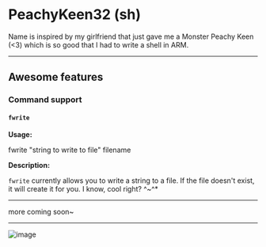 # PeachyKeen32 (sh)

Name is inspired by my girlfriend that just gave me a Monster Peachy Keen (<3) which is so good that I had to write a shell in ARM.

---

## Awesome features

### Command support

#### `fwrite`

**Usage:**

fwrite "string to write to file" filename

**Description:**

`fwrite` currently allows you to write a string to a file. If the file doesn't exist, it will create it for you. I know, cool right? ^~^*

---

more coming soon~

---
![image](https://github.com/user-attachments/assets/8c87c7b4-a342-4b0b-8d7a-051fac648208)
